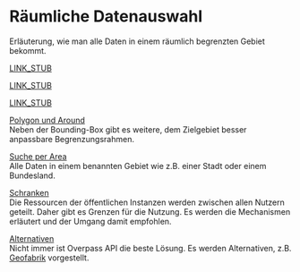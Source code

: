 Räumliche Datenauswahl
======================

Erläuterung, wie man alle Daten in einem räumlich begrenzten Gebiet bekommt.

[LINK_STUB](bbox.md)

[LINK_STUB](osm_types.md)

[LINK_STUB](map_apis.md)

[Polygon und Around](polygon.md)  
Neben der Bounding-Box gibt es weitere, dem Zielgebiet besser anpassbare Begrenzungsrahmen.

[Suche per Area](area.md)  
Alle Daten in einem benannten Gebiet wie z.B. einer Stadt oder einem Bundesland.

[Schranken](limits.md)  
Die Ressourcen der öffentlichen Instanzen werden zwischen allen Nutzern geteilt.
Daher gibt es Grenzen für die Nutzung.
Es werden die Mechanismen erläutert und der Umgang damit empfohlen.

[Alternativen](other_sources.md)  
Nicht immer ist Overpass API die beste Lösung.
Es werden Alternativen, z.B. [Geofabrik](https://download.geofabrik.de/) vorgestellt.
